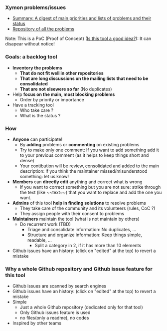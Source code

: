 ### Xymon problems/issues
- [Summary: A digest of main priorities and lists of problems and their status](https://github.com/xymon-monitoring/problem-solving/issues/1)
- [Repository of all the problems](https://github.com/xymon-monitoring/problem-solving/issues)

 Note: This is a PoC (Proof of Concept) ([Is this tool a good idea?](https://github.com/xymon-monitoring/problem-solving/issues/17)): It can disapear without notice!

### Goals: a backlog tool
- **Inventory the problems** 
  -  **That do not fit well in other repositories**
  -  **That are long discussions on the mailing lists that need to be consolidated** 
  -  **That are not elsewere so far** (No duplicates)
- Help **focus on the main, most blocking problems**
  - Order by priority or importance
- Have a tracking tool
  - Who take care ?
  - What is the status ?

### How
- **Anyone** can participate!
  - By **adding** problems or **commenting** on existing problems
  - Try to make only one comment: If you want to add something add it to your previous comment (as it helps to keep things short and dense)
  - Your contibution will be review, consolidated and added to the main description: if you think the maintainer missed/misunderstood something: let us know!
- **Members** can **directly edit** anything and correct what is wrong
  - If you want to correct something but you are not sure: strike through the text (like \~\~text\~\~) that you want to replace and add the one you want.  
- **Admins** of this tool **help in finding solutions** to resolve problems
  - They take care of the community and its volunteers (rules, CoC ?)
  - They assign people with their consent to problems 
- **Maintainers** maintain the tool (what is not maintain by others)
  - Do recurrent work (TBD)
    - Triage and consolidate information: No duplicates, ...
    - Structure and organize information: Keep things simple, readable, ...
      - Split a category in 2, if it has more than 10 elements  
- Github issues have an history: (click on "edited" at the top) to revert a mistake 

### Why a whole Github repository and Github issue feature for this tool 
- Github issues are scanned by search engines
- Github issues have an history: (click on "edited" at the top) to revert a mistake 
- Simple
   - Just a whole Github repository (dedicated only for that tool)
   - Only Github issues feature is used
   - no files(only a readme), no codes
- Inspired by other teams



